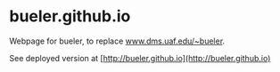 bueler.github.io
================

Webpage for bueler, to replace www.dms.uaf.edu/~bueler.

See deployed version at [http://bueler.github.io](http://bueler.github.io)
